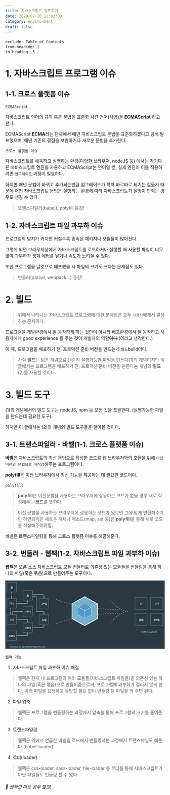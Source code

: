 ```yaml
---
title: 자바스크립트 빌드하기
date: 2020-02-10 12:02:09
category: environment
draft: false
---
```


```toc
exclude: Table of Contents
from-heading: 1
to-heading: 5
```

# 1. 자바스크립트 프로그램 이슈

## 1-1. 크로스 플랫폼 이슈

`ECMAScript`

자바스크립트 언어의 규칙 혹은 문법을 표준화 시킨 언어(사양)을 **ECMAScript** 라고 한다.

ECMAScript **ECMA**라는 단체에서 매년 자바스크립트 문법을 표준화하겠다고 공식 발표했으며, 매년 기존의 결점을 보완하거나 새로운 문법을 추가한다.

`크로스 플랫폼 이슈`

자바스크립트를 해독하고 실행하는 환경(다양한 브라우저, nodeJS 등) 에서는 각기다른 자바스크립트 엔진을 사용하고 ECMAScript는 언어일 뿐, 실제 엔진이 이를 적용하려면 `업그레이드` 과정이 필요하다.

하지만 매년 문법이 바뀌고 추가되는만큼 업그레이드가 촥촥 바로바로 되기는 힘들기 때문에 어떤 자바스크립트 문법은 실행되는 환경에 따라 자바스크립트가 실행이 안되는 경우도 생길 수 있다.

> 트랜스파일러(babel), polyfill 등장!

## 1-2. 자바스크립트 파일 과부하 이슈

프로그램의 덩치가 커지면 커질수록 종속된 패키지나 모듈들이 많아진다.

그렇게 되면 브라우저상에서 자바스크립트를 로드하거나 실행할 때 사용할 파일이 너무 많아 과부하가 생겨 에러를 낳거나 속도가 느려질 수 있다.

또한 프로그램을 날것으로 배포했을 시 파일의 크기도 크다는 문제점도 있다.

> 번들러(parcel, webpack...) 등장!

# 2. 빌드

> 위에서 나타나는 자바스크립트 프로그램에 대한 문제점은 모두 `사용자`에게서 발생하는 문제이다.

프로그램을 개발환경에서 잘 동작하게 하는 것만이 아니라 배포환경에서 잘 동작하고 사용자에게 good experience 를 주는 것이 개발자의 역할~~이다.~~(이라고 생각한다.)

이 때, 프로그램을 배포하기 전, 프로덕션 준비 버전을 만드는게 `빌드`build이다.

> 사실 **빌드**는 넓은 개념으로 단순히 실행가능한 파일을 만든다(1)의 개념이지만 이 글에서는 프로그램을 배포하기 전, 프로덕션 준비 버전을 만든다는 개념의 **빌드**(2)를 사용할 것이다.

# 3. 빌드 도구

(1)의 개념에서의 빌드 도구는 nodeJS, npm 등 모든 것을 포괄한다. (실행가능한 파일을 만드는데 필요한 도구)

하지만 이 글에서는 (2)의 개념의 빌드 도구들을 알아볼 것이다.

## 3-1. 트랜스파일러 - 바벨(1-1. 크로스 플랫폼 이슈)

**바벨**은 자바스크립트의 최신 문법으로 작성한 코드를 웹 브라우저와의 호환을 위해 `이전 버전의 문법으로 재작성`해주는 프로그램이다.

**polyfill**은 이전 브라우저에서 최신 기능을 제공하는 데 필요한 코드이다.

`polyfill`

> **polyfill**은 이전문법을 사용하는 브라우저에 상응하는 코드가 없을 경우 새로 작성해주는 **코드**를 뜻한다.

> 이전 문법을 사용하는 브라우저에 상응하는 코드가 있으면 그에 맞게 변환해주기만 하면되지만 새로운 객체나 메소드(map, set 등)은 **polyfill**을 통해 새로 코드를 작성해주어야함.

바벨은 트랜스파일링을 통해 크로스 플랫폼 이슈를 해결해준다.

## 3-2. 번들러 - 웹팩(1-2. 자바스크립트 파일 과부하 이슈)

**웹팩**은 오픈 소스 자바스크립트 모듈 번들러로 의존성 있는 모듈들을 번들링을 통해 하나의 파일(혹은 묶음)으로 만들어주는 도구이다.

![](./images/webpack.png)

`웹팩 기능`

1. 자바스크립트 파일 과부하 이슈 해결

> 웹팩은 현재 내 프로그램의 여러 모듈들(자바스크립트 파일들)을 의존성 있는 하나의 파일(혹은 묶음)으로 만들어줌으로써, 프로그램에 과부하가 걸리지 않게 한다. 여러 파일을 요청하고 응답할 필요 없이 번들링 된 파일을 띡 주면 된다.

2. 파일 압축

> 웹팩은 프로그램을 번들링하는 과정에서 압축을 통해 프로그램의 크기를 줄여준다.

3. 트랜스파일링

> 웹팩은 위에서 언급한 바벨을 로드해서 번들링하는 과정에서 트랜스파일도 해준다.(babel-loader)

4. 로더(loader)

> 웹팩은 css-loader, sass-loader, file-loader 등 로더를 통해 자바스크립트가 아닌 파일들도 번들링 할 수 있다.

###### :hatched_chick: 웹팩만 따로 공부 할것!

